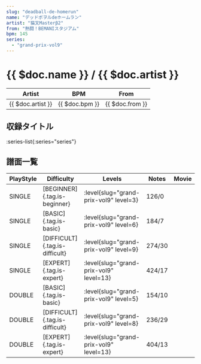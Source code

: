 ```yaml
---
slug: "deadball-de-homerun"
name: "デッドボヲルdeホームラン"
artist: "猫叉Masterβ2"
from: "熱闘！BEMANIスタジアム"
bpm: 145
series:
  - "grand-prix-vol9"
---
```


# {{ $doc.name }} / {{ $doc.artist }}

|Artist|BPM|From|
|------|---|----|
|{{ $doc.artist }}|{{ $doc.bpm }}|{{ $doc.from }}|

## 収録タイトル

:series-list{:series="series"}

## 譜面一覧

|PlayStyle|Difficulty|Levels|Notes|Movie|
|---------|----------|------|-----|-----|
|SINGLE|[BEGINNER]{.tag.is-beginner}|<div class="field is-grouped is-grouped-multiline"> :level{slug="grand-prix-vol9" level=3}</div>|126/0||
|SINGLE|[BASIC]{.tag.is-basic}|<div class="field is-grouped is-grouped-multiline"> :level{slug="grand-prix-vol9" level=6}</div>|184/7||
|SINGLE|[DIFFICULT]{.tag.is-difficult}|<div class="field is-grouped is-grouped-multiline"> :level{slug="grand-prix-vol9" level=9}</div>|274/30||
|SINGLE|[EXPERT]{.tag.is-expert}|<div class="field is-grouped is-grouped-multiline"> :level{slug="grand-prix-vol9" level=13}</div>|424/17||
|DOUBLE|[BASIC]{.tag.is-basic}|<div class="field is-grouped is-grouped-multiline"> :level{slug="grand-prix-vol9" level=5}</div>|154/10||
|DOUBLE|[DIFFICULT]{.tag.is-difficult}|<div class="field is-grouped is-grouped-multiline"> :level{slug="grand-prix-vol9" level=8}</div>|236/29||
|DOUBLE|[EXPERT]{.tag.is-expert}|<div class="field is-grouped is-grouped-multiline"> :level{slug="grand-prix-vol9" level=13}</div>|404/13||
